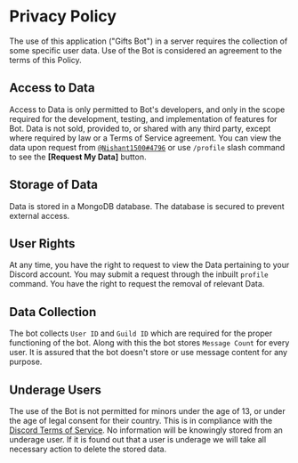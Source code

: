 # Privacy Policy

The use of this application ("Gifts Bot") in a server requires the collection of some specific user data. Use of the Bot is considered an agreement to the terms of this Policy. 

## Access to Data

Access to Data is only permitted to Bot's developers, and only in the scope required for the development, testing, and implementation of features for Bot. Data is not sold, provided to, or shared with any third party, except where required by law or a Terms of Service agreement. You can view the data upon request from [`@Nishant1500#4796`](https://discord.com/users/908563963392958464) or use `/profile` slash command to see the **[Request My Data]** button.

## Storage of Data

Data is stored in a MongoDB database. The database is secured to prevent external access.

## User Rights

At any time, you have the right to request to view the Data pertaining to your Discord account. You may submit a request through the inbuilt `profile` command. You have the right to request the removal of relevant Data.

## Data Collection

The bot collects ``User ID`` and ``Guild ID`` which are required for the proper functioning of the bot. Along with this the bot stores ``Message Count`` for every user. It is assured that the bot doesn't store or use message content for any purpose.

## Underage Users

The use of the Bot is not permitted for minors under the age of 13, or under the age of legal consent for their country. This is in compliance with the [Discord Terms of Service](https://discord.com/terms). No information will be knowingly stored from an underage user. If it is found out that a user is underage we will take all necessary action to delete the stored data.


